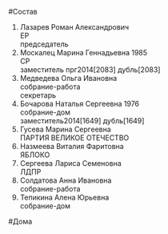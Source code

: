 #Состав  
1. Лазарев Роман Александрович  
    ЕР  
    председатель  
2. Москалец Марина Геннадьевна 1985  
    СР  
    заместитель прг2014[2083] дубль[2083]  
3. Медведева Ольга Ивановна  
    собрание-работа  
    секретарь  
4. Бочарова Наталья Сергеевна 1976  
    собрание-дом  
    заместитель2014[1649] дубль[1649]  
5. Гусева Марина Сергеевна  
    ПАРТИЯ ВЕЛИКОЕ ОТЕЧЕСТВО  
6. Назмеева Виталия Фаритовна  
    ЯБЛОКО  
7. Сергеева Лариса Семеновна  
    ЛДПР  
8. Солдатова Анна Ивановна  
    собрание-работа  
9. Тепикина Алена Юрьевна  
    собрание-дом  
  
#Дома  
  
